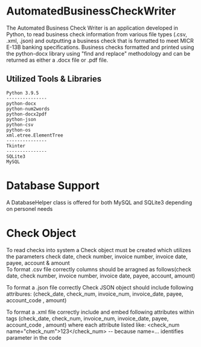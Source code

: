 # AutomatedBusinessCheckWriter
The Automated Business Check Writer is an application developed in Python, to read business check information from various file types (.csv, .xml, .json) and 
outputting a business check that is formatted to meet MICR E-13B banking specifications. Business checks formatted and printed using the python-docx library using "find and replace" methodology and can be returned as either a .docx file or .pdf file.

## Utilized Tools & Libraries 
    Python 3.9.5
    ---------------
    python-docx     
    python-num2words
    python-docx2pdf
    python-json
    python-csv
    python-os
    xml.etree.ElementTree
    ---------------
    Tkinter 
    ---------------
    SQLite3 
    MySQL
    
# Database Support 
A DatabaseHelper class is offered for both MySQL and SQLite3 depending on personel needs

# Check Object 
To read checks into system a Check object must be created which utilizes the parameters check date, check number, invoice number, invoice date, payee, account & amount     
To format .csv file correctly columns should be arragned as follows(check date, check number, invoice number, invoice date, payee, account, amount)     

To format a .json file correctly Check JSON object should include following attribures: (check_date, check_num, invoice_num, invoice_date, payee, account_code , amount)

To format a .xml file correctly include <check attribute></check> and embed following attributes within <check></check> tags (check_date, check_num, invoice_num, invoice_date, payee, account_code , amount) where each attribute listed like: <check_num name="check_num">123</check_num> -- because name=... identifies parameter in the code


